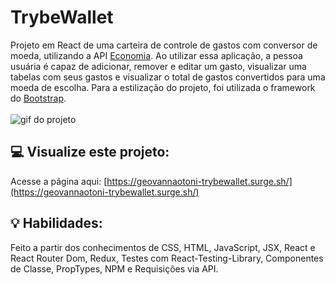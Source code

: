 # TrybeWallet
Projeto em React de uma carteira de controle de gastos com conversor de moeda, utilizando a API [Economia](https://economia.awesomeapi.com.br/json/all). Ao utilizar essa aplicação, a pessoa usuária é capaz de adicionar, remover e editar um gasto, visualizar uma tabelas com seus gastos e visualizar o total de gastos convertidos para uma moeda de escolha. Para a estilização do projeto, foi utilizada o framework do [Bootstrap](https://getbootstrap.com/).
<br><br>
<img src="" alt="gif do projeto"/>

## :computer: Visualize este projeto:
Acesse a página aqui:
[https://geovannaotoni-trybewallet.surge.sh/](https://geovannaotoni-trybewallet.surge.sh/)

## :bulb: Habilidades:
Feito a partir dos conhecimentos de CSS, HTML, JavaScript, JSX, React e React Router Dom, Redux, Testes com React-Testing-Library, Componentes de Classe, PropTypes, NPM e Requisições via API.
